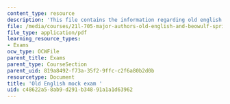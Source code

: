 ```yaml
---
content_type: resource
description: 'This file contains the information regarding old english mock exam. '
file: /media/courses/21l-705-major-authors-old-english-and-beowulf-spring-2014/c48622a58ab9d291b34891a1a1d63962_MIT21L_705S14_Moc_Exm.pdf
file_type: application/pdf
learning_resource_types:
- Exams
ocw_type: OCWFile
parent_title: Exams
parent_type: CourseSection
parent_uid: 819a8492-f73a-35f2-9ffc-c2f6a80b2d0b
resourcetype: Document
title: 'Old English mock exam '
uid: c48622a5-8ab9-d291-b348-91a1a1d63962
---
```

